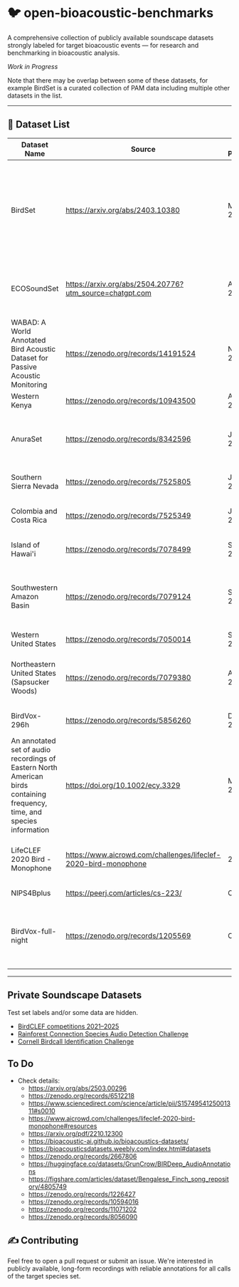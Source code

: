 # 🐦 open-bioacoustic-benchmarks
A comprehensive collection of publicly available soundscape datasets strongly labeled for target bioacoustic events — for research and benchmarking in bioacoustic analysis.

*Work in Progress*

Note that there may be overlap between some of these datasets, for example BirdSet is a curated collection of PAM data including multiple other datasets in the list.

---

## 📂 Dataset List
| Dataset Name | Source | Year Published | Summary | Authors |
|----|----|----|----|----|
| BirdSet | https://arxiv.org/abs/2403.10380 | May 2025 | 6,800 recording hours from ~10,000 classes for training and more than 400 hours across eight evaluation datasets | Lukas Rauch, et al. |
| ECOSoundSet | https://arxiv.org/abs/2504.20776?utm_source=chatgpt.com | April 2025 | Mix of strong and weakly labeled recordings for 224 insect species | David Funosas, et al. |
| WABAD: A World Annotated Bird Acoustic Dataset for Passive Acoustic Monitoring | https://zenodo.org/records/14191524 | Nov. 2024 | 84 hours, 1,147 bird species, 27 countries, 13 biomes | Cristian Pérez-Granados, Esther Sebastián-González |
| Western Kenya | https://zenodo.org/records/10943500 | April 2024 | 32 hours, 176 species | Stefan Kahl, et al. |
| AnuraSet | https://zenodo.org/records/8342596 | June 2023 | 27 hours, 42 species (zenodo mentions ~78 hours for anuraset.zip?) | Juan Sebastián Cañas et al. |
| Southern Sierra Nevada | https://zenodo.org/records/7525805 | Jan. 2023 | 16.67 hours, 21 bird species  | Mary Clapp, et al. |
| Colombia and Costa Rica | https://zenodo.org/records/7525349 | Jan. 2023 | 34 hours, 89 bird species | Álvaro Vega-Hidalgo, et al. |
| Island of Hawai'i  | https://zenodo.org/records/7078499 | Sept. 2022 | 51 hours, 27 bird species | Amanda Navine, et al. |
| Southwestern Amazon Basin  | https://zenodo.org/records/7079124 | Sept. 2022 | 21 hours, 132 bird species | W. Alexander Hopping, Stefan Kahl, Holger Klinck |
| Western United States  | https://zenodo.org/records/7050014 | Sept. 2022 | 33 hours, 56 bird species | Stefan Kahl, et al. |
| Northeastern United States (Sapsucker Woods) | https://zenodo.org/records/7079380 | Aug. 2022 | 285 hours, 81 bird species | Stefan Kahl, Russel Charif, Holger Klinck |
| BirdVox-296h | https://zenodo.org/records/5856260 | Dec. 2021 | 296 hours | Andrew Farnsworth et al. |
| An annotated set of audio recordings of Eastern North American birds containing frequency, time, and species information | https://doi.org/10.1002/ecy.3329 | March 2021 | 6.4 hours, 48 species | Lauren M. Chronister et al. |
| LifeCLEF 2020 Bird - Monophone | https://www.aicrowd.com/challenges/lifeclef-2020-bird-monophone | 2020 | 153 soundscapes from Peru, USA, and Germany | Stefan Kahl, et al. |
| NIPS4Bplus | https://peerj.com/articles/cs-223/ | Oct. 2019 | | Veronica Morfi et al. |
| BirdVox-full-night | https://zenodo.org/records/1205569 | Oct. 2017 | ~60 hours, species are not labeled, ~25 passerine species estimated | Andrew Farnsworth et al. |
---

## Private Soundscape Datasets
Test set labels and/or some data are hidden.
- [BirdCLEF competitions 2021–2025](https://www.imageclef.org/)
- [Rainforest Connection Species Audio Detection Challenge](https://www.kaggle.com/competitions/rfcx-species-audio-detection)
- [Cornell Birdcall Identification Challenge](https://www.kaggle.com/competitions/birdsong-recognition/data)

## To Do
* Check details:
  * https://arxiv.org/abs/2503.00296
  * https://zenodo.org/records/6512218
  * https://www.sciencedirect.com/science/article/pii/S1574954125001311#s0010
  * https://www.aicrowd.com/challenges/lifeclef-2020-bird-monophone#resources
  * https://arxiv.org/pdf/2210.12300
  * https://bioacoustic-ai.github.io/bioacoustics-datasets/
  * https://bioacousticsdatasets.weebly.com/index.html#datasets
  * https://zenodo.org/records/2667806
  * https://huggingface.co/datasets/GrunCrow/BIRDeep_AudioAnnotations
  * https://figshare.com/articles/dataset/Bengalese_Finch_song_repository/4805749
  * https://zenodo.org/records/1226427
  * https://zenodo.org/records/10594016
  * https://zenodo.org/records/11071202
  * https://zenodo.org/records/8056090

## ✍️ Contributing
Feel free to open a pull request or submit an issue. We're interested in publicly available, long-form recordings with reliable annotations for all calls of the target species set.


